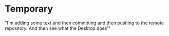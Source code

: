 # Temporary
"I'm adding some text and then committing and then pushing to the remote repository. And then see what the Desktop does'"
